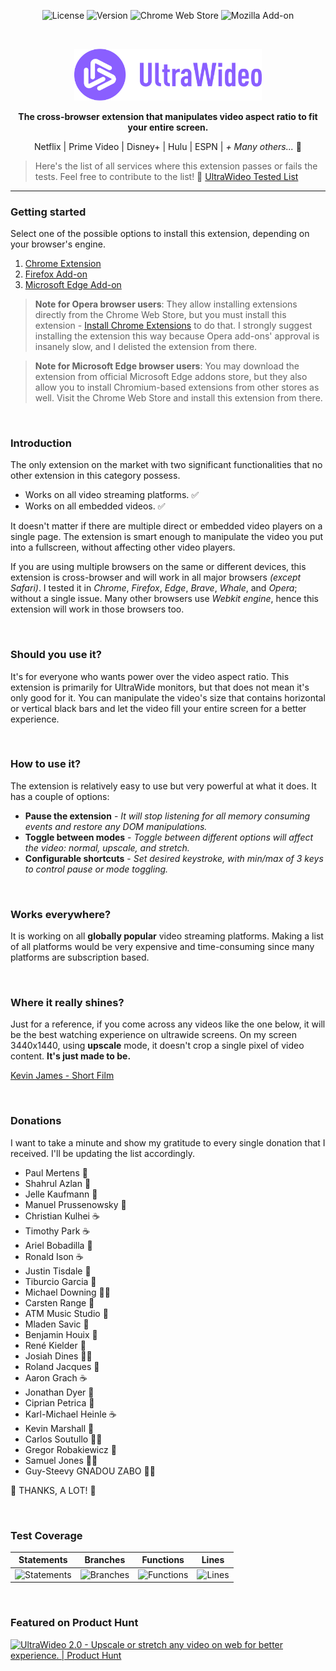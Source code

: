 <p align="center">
  <img src="https://img.shields.io/github/license/dvlden/ultrawideo?color=%238a5fff&label=License&style=flat-square" alt="License" />
  <img src="https://img.shields.io/github/package-json/version/dvlden/ultrawideo?color=%238a5fff&label=Version&style=flat-square" alt="Version" />
  <img src="https://img.shields.io/chrome-web-store/users/bfbnagnphiehemkdgmmficmjfddgfhpl?color=rgb%28138%2C%2095%2C%20255%29&label=Chrome%20Users&style=flat-square" alt="Chrome Web Store" />
  <img src="https://img.shields.io/amo/users/ultrawideo?color=rgb%28138%2C%2095%2C%20255%29&label=Firefox%20Users&style=flat-square" alt="Mozilla Add-on" />
</p>

<br>

<p align="center">
  <a href="https://github.com/dvlden/ultrawideo">
    <img src=".github/logo.svg" width="300" alt="UltraWideo" />
  </a>
</p>

<p align="center">
  <strong>The cross-browser extension that manipulates video aspect ratio to fit your entire screen.</strong>
</p>

<p align="center">
  Netflix | Prime Video | Disney+ | Hulu | ESPN | <em>+ Many others...</em> 🚀
</p>

> Here's the list of all services where this extension passes or fails the tests. Feel free to contribute to the list! 🙏 [UltraWideo Tested List](./PLATFORMS.md)

---

### Getting started

Select one of the possible options to install this extension, depending on your browser's engine.

1. [Chrome Extension](https://chrome.google.com/webstore/detail/ultrawideo/bfbnagnphiehemkdgmmficmjfddgfhpl)
2. [Firefox Add-on](https://addons.mozilla.org/en-US/firefox/addon/ultrawideo/)
3. [Microsoft Edge Add-on](https://microsoftedge.microsoft.com/addons/detail/ultrawideo/nljggnfdanlckapcflfnhnckjbonppjh)

> **Note for Opera browser users**: They allow installing extensions directly from the Chrome Web Store, but you must install this extension - [Install Chrome Extensions](https://addons.opera.com/en/extensions/details/install-chrome-extensions/) to do that. I strongly suggest installing the extension this way because Opera add-ons' approval is insanely slow, and I delisted the extension from there.

> **Note for Microsoft Edge browser users**: You may download the extension from official Microsoft Edge addons store, but they also allow you to install Chromium-based extensions from other stores as well. Visit the Chrome Web Store and install this extension from there.

<br>

### Introduction
The only extension on the market with two significant functionalities that no other extension in this category possess. 

- Works on all video streaming platforms. ✅
- Works on all embedded videos. ✅

It doesn't matter if there are multiple direct or embedded video players on a single page. The extension is smart enough to manipulate the video you put into a fullscreen, without affecting other video players.

If you are using multiple browsers on the same or different devices, this extension is cross-browser and will work in all major browsers *(except Safari)*. I tested it in *Chrome*, *Firefox*, *Edge*, *Brave*, *Whale*, and *Opera*; without a single issue.
Many other browsers use *Webkit engine*, hence this extension will work in those browsers too.

<br>

### Should you use it?
It's for everyone who wants power over the video aspect ratio. This extension is primarily for UltraWide monitors, but that does not mean it's only good for it.  You can manipulate the video's size that contains horizontal or vertical black bars and let the video fill your entire screen for a better experience.

<br>

### How to use it?
The extension is relatively easy to use but very powerful at what it does. It has a couple of options:

- **Pause the extension** - *It will stop listening for all memory consuming events and restore any DOM manipulations.  *
- **Toggle between modes** - *Toggle between different options will affect the video: normal, upscale, and stretch. *
- **Configurable shortcuts** - *Set desired keystroke, with min/max of 3 keys to control pause or mode toggling.*

<br>

### Works everywhere?
It is working on all **globally popular** video streaming platforms. Making a list of all platforms would be very expensive and time-consuming since many platforms are subscription based.

<br>

### Where it really shines?
Just for a reference, if you come across any videos like the one below, it will be the best watching experience on ultrawide screens. On my screen 3440x1440, using **upscale** mode, it doesn't crop a single pixel of video content. **It's just made to be.**

[Kevin James - Short Film](https://www.youtube.com/watch?v=tdSQkoryv3Q)



<br>

### Donations
I want to take a minute and show my gratitude to every single donation that I received. I'll be updating the list accordingly.

- Paul Mertens 🍺
- Shahrul Azlan 🥩
- Jelle Kaufmann 🍺
- Manuel Prussenowsky 🍺
- Christian Kulhei ☕️
- Timothy Park ☕️
- Ariel Bobadilla 🍺
- Ronald Ison ☕️
- Justin Tisdale 🥩
- Tiburcio Garcia 🍺
- Michael Downing 🥩🍺
- Carsten Range 🍺
- ATM Music Studio 🍺
- Mladen Savic 🍺
- Benjamin Houix 🍺
- René Kielder 🍺
- Josiah Dines 🥩🍺
- Roland Jacques 🥩
- Aaron Grach ☕️
- Jonathan Dyer 🍺
- Ciprian Petrica 🥩
- Karl-Michael Heinle ☕️
- Kevin Marshall 🥩
- Carlos Soutullo 🥩🍺
- Gregor Robakiewicz 🍺
- Samuel Jones 🥩🍺
- Guy-Steevy GNADOU ZABO 🥩🍺

🙌 THANKS, A LOT! 🙌

<br>

### Test Coverage

| Statements | Branches | Functions | Lines |
| --- | --- | --- | --- |
| ![Statements](https://img.shields.io/badge/statements-99.85%25-brightgreen.svg?style=flat) | ![Branches](https://img.shields.io/badge/branches-97.27%25-brightgreen.svg?style=flat) | ![Functions](https://img.shields.io/badge/functions-100%25-brightgreen.svg?style=flat) | ![Lines](https://img.shields.io/badge/lines-99.85%25-brightgreen.svg?style=flat) |

<br>

### Featured on Product Hunt

<a href="https://www.producthunt.com/posts/ultrawideo-2-0?utm_source=badge-featured&utm_medium=badge&utm_souce=badge-ultrawideo-2-0" target="_blank"><img src="https://api.producthunt.com/widgets/embed-image/v1/featured.svg?post_id=269645&theme=light" alt="UltraWideo 2.0 - Upscale or stretch any video on web for better experience. | Product Hunt" style="width: 250px; height: 54px;" width="250" height="54" /></a>
